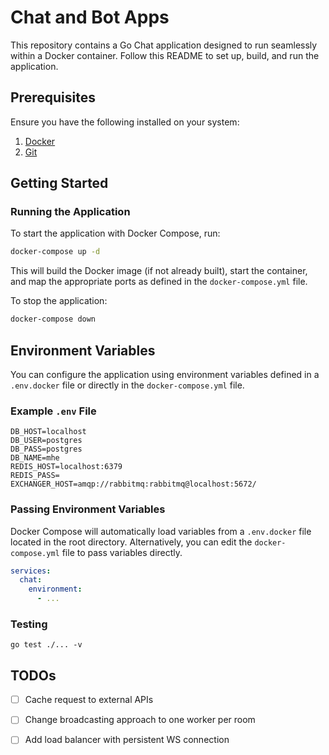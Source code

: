 # Chat and Bot Apps

This repository contains a Go Chat application designed to run seamlessly within a Docker container. Follow this README to set up, build, and run the application.

## Prerequisites

Ensure you have the following installed on your system:

1. [Docker](https://docs.docker.com/get-docker/)
2. [Git](https://git-scm.com/)

## Getting Started

### Running the Application

To start the application with Docker Compose, run:

```bash
docker-compose up -d
```

This will build the Docker image (if not already built), start the container, and map the appropriate ports as defined in the `docker-compose.yml` file.

To stop the application:

```bash
docker-compose down
```

## Environment Variables

You can configure the application using environment variables defined in a `.env.docker` file or directly in the `docker-compose.yml` file.

### Example `.env` File

```env
DB_HOST=localhost
DB_USER=postgres
DB_PASS=postgres
DB_NAME=mhe
REDIS_HOST=localhost:6379
REDIS_PASS=
EXCHANGER_HOST=amqp://rabbitmq:rabbitmq@localhost:5672/
```

### Passing Environment Variables

Docker Compose will automatically load variables from a `.env.docker` file located in the root directory. Alternatively, you can edit the `docker-compose.yml` file to pass variables directly.

```yaml
services:
  chat:
    environment:
      - ...
```

### Testing

```
go test ./... -v
```

## TODOs

- [ ] Cache request to external APIs
- [ ] Change broadcasting approach to one worker per room
- [ ] Add load balancer with persistent WS connection


